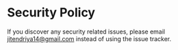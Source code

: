 # Security Policy

If you discover any security related issues, please email jitendriya14@gmail.com instead of using the issue tracker.
